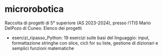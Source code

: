 # microrobotica
Raccolta di progetti di 5° superiore (AS 2023-2024), presso l'ITIS Mario DelPozo di Cuneo. 
Elenco dei progetti
- esercizi_ripasso_Python: 19 esercizi sulle basi del linguaggio: input, formattazione stringhe con slice, cicli for su liste,
  gestione di  dizionari e semplici funzioni matematiche
